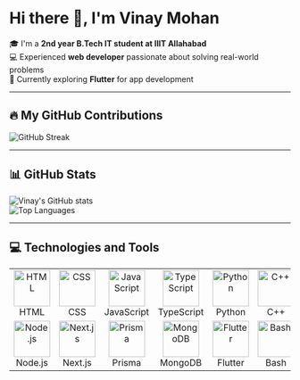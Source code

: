 # Hi there 👋, I'm Vinay Mohan 

🎓 I'm a **2nd year B.Tech IT student at IIIT Allahabad**  
💻 Experienced **web developer** passionate about solving real-world problems  
🌱 Currently exploring **Flutter** for app development  

---

## 🔥 My GitHub Contributions
![GitHub Streak](https://streak-stats.demolab.com?user=vinay2047&theme=radical&border_radius=8&date_format=j%20M%5B%20Y%5D)

---

## 📊 GitHub Stats
![Vinay's GitHub stats](https://github-readme-stats.vercel.app/api?username=vinay2047&show_icons=true&theme=radical)  
![Top Languages](https://github-readme-stats.vercel.app/api/top-langs/?username=vinay2047&layout=compact&theme=radical)

---



<h2 align="left" id="tech-stack">💻 Technologies and Tools</h2>

<table align="center">
  <tr>
    <td align="center" width="96">
      <img src="https://skillicons.dev/icons?i=html" alt="HTML" width="65" height="65" />
      <br>HTML
    </td>
    <td align="center" width="96">
      <img src="https://skillicons.dev/icons?i=css" alt="CSS" width="65" height="65" />
      <br>CSS
    </td>
    <td align="center" width="96">
      <img src="https://skillicons.dev/icons?i=js" alt="JavaScript" width="65" height="65" />
      <br>JavaScript
    </td>
    <td align="center" width="96">
      <img src="https://skillicons.dev/icons?i=ts" alt="TypeScript" width="65" height="65" />
      <br>TypeScript
    </td>
    <td align="center" width="96">
      <img src="https://skillicons.dev/icons?i=python" alt="Python" width="65" height="65" />
      <br>Python
    </td>
    <td align="center" width="96">
      <img src="https://skillicons.dev/icons?i=cpp" alt="C++" width="65" height="65" />
      <br>C++
    </td>
    <td align="center" width="96">
      <img src="https://skillicons.dev/icons?i=react" alt="React" width="65" height="65" />
      <br>React
    </td>
  </tr>
  <tr>
    <td align="center" width="96">
      <img src="https://skillicons.dev/icons?i=nodejs" alt="Node.js" width="65" height="65" />
      <br>Node.js
    </td>
    <td align="center" width="96">
      <img src="https://skillicons.dev/icons?i=nextjs" alt="Next.js" width="65" height="65" />
      <br>Next.js
    </td>
    <td align="center" width="96">
      <img src="https://skillicons.dev/icons?i=prisma" alt="Prisma" width="65" height="65" />
      <br>Prisma
    </td>
    <td align="center" width="96">
      <img src="https://skillicons.dev/icons?i=mongodb" alt="MongoDB" width="65" height="65" />
      <br>MongoDB
    </td>
    <td align="center" width="96">
      <img src="https://skillicons.dev/icons?i=flutter" alt="Flutter" width="65" height="65" />
      <br>Flutter
    </td>
    <td align="center" width="96">
      <img src="https://img.icons8.com/fluency/48/bash.png" alt="Bash" width="65" height="65" />
      <br>Bash
    </td>
    <td align="center" width="96">
      <img src="https://img.icons8.com/external-tal-revivo-color-tal-revivo/24/external-linux-a-family-of-open-source-unix-like-operating-systems-based-on-the-linux-kernel-logo-color-tal-revivo.png" width="65" height="65" />
      <br>Linux
    </td>
  </tr>
</table>


